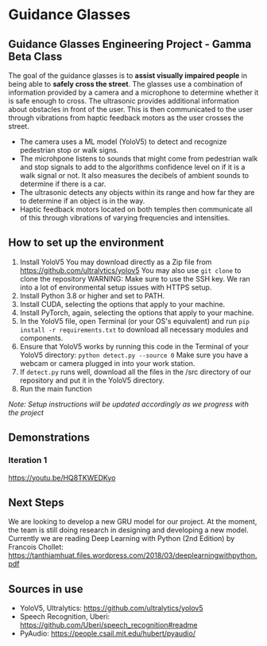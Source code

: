 # Guidance Glasses
## Guidance Glasses Engineering Project - Gamma Beta Class
The goal of the guidance glasses is to **assist visually impaired people** in being able to **safely cross the street**. The glasses use a combination of information provided by a camera and a microphone to determine whether it is safe enough to cross. The ultrasonic provides additional information about obstacles in front of the user. This is then communicated to the user through vibrations from haptic feedback motors as the user crosses the street.
- The camera uses a ML model (YoloV5) to detect and recognize pedestrian stop or walk signs. 
- The microhpone listens to sounds that might come from pedestrian walk and stop signals to add to the algorithms confidence level on if it is a walk signal or not. It also measures the decibels of ambient sounds to determine if there is a car.
- The ultrasonic detects any objects within its range and how far they are to determine if an object is in the way.
- Haptic feedback motors located on both temples then communicate all of this through vibrations of varying frequencies and intensities.


## How to set up the environment
1. Install YoloV5
You may download directly as a Zip file from https://github.com/ultralytics/yolov5
You may also use `git clone` to clone the repository
  WARNING: Make sure to use the SSH key. We ran into a lot of environmental setup issues with HTTPS setup.
3. Install Python 3.8 or higher and set to PATH.
4. Install CUDA, selecting the options that apply to your machine.
5. Install PyTorch, again, selecting the options that apply to your machine.
6. In the YoloV5 file, open Terminal (or your OS's equivalent) and run `pip install -r requirements.txt` to download all necessary modules and components. 
7. Ensure that YoloV5 works by running this code in the Terminal of your YoloV5 directory: `python detect.py --source 0`
Make sure you have a webcam or camera plugged in into your work station.
8. If `detect.py` runs well, download all the files in the /src directory of our repository and put it in the YoloV5 directory.
9. Run the main function

*Note: Setup instructions will be updated accordingly as we progress with the project*

## Demonstrations
### Iteration 1
https://youtu.be/HQ8TKWEDKyo

## Next Steps
We are looking to develop a new GRU model for our project. At the moment, the team is still doing research in designing and developing a new model.
Currently we are reading Deep Learning with Python (2nd Edition) by Francois Chollet: https://tanthiamhuat.files.wordpress.com/2018/03/deeplearningwithpython.pdf

## Sources in use
- YoloV5, Ultralytics: https://github.com/ultralytics/yolov5
- Speech Recognition, Uberi: https://github.com/Uberi/speech_recognition#readme
- PyAudio: https://people.csail.mit.edu/hubert/pyaudio/
